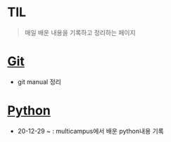 # TIL

> 매일 배운 내용을 기록하고 정리하는 페이지



# [Git](./Git)

* git manual 정리



# [Python](./PyStudy)

* 20-12-29 ~ : multicampus에서 배운 python내용 기록



